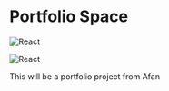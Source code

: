 # Portfolio Space

![React](https://img.shields.io/badge/react-%2320232a.svg?style=for-the-badge&logo=react&logoColor=%2361DAFB)

![React](https://img.shields.io/badge/React-18.0+-blue?logo=react)

This will be a portfolio project from Afan

